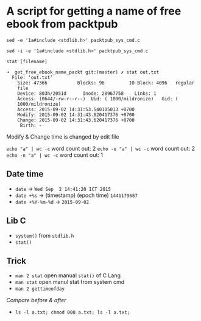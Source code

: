 # A script for getting a name of free ebook from packtpub

`sed -e '1a#include <stdlib.h>' packtpub_sys_cmd.c`

`sed -i -e '1a#include <stdlib.h>' packtpub_sys_cmd.c`

`stat [filename]`
```
➜  get_free_ebook_name_packt git:(master) ✗ stat out.txt
  File: ‘out.txt’
    Size: 47366           Blocks: 96         IO Block: 4096   regular
    file
    Device: 803h/2051d      Inode: 28967758    Links: 1
    Access: (0644/-rw-r--r--)  Uid: ( 1000/mildronize)   Gid: (
    1000/mildronize)
    Access: 2015-09-02 14:31:53.540105013 +0700
    Modify: 2015-09-02 14:31:43.620417376 +0700
    Change: 2015-09-02 14:31:43.620417376 +0700
     Birth: -
```
Modify & Change time is changed by edit file

`echo "a" | wc -c` word count out: 2
`echo -e "a" | wc -c` word count out: 2
`echo -n "a" | wc -c` word count out: 1

## Date time
- `date` -> `Wed Sep  2 14:41:20 ICT 2015`
- `date +%s` -> (timestamp) (epoch time) `1441179687`
- `date +%Y-%m-%d` -> `2015-09-02` 

## Lib C 
- `system()` from `stdlib.h`
- `stat()`

## Trick
- `man 2 stat` open manual `stat()` of C Lang
- `man stat` open manul stat from system cmd
- `man 2 gettimeofday`

*Compare before & after*
- `ls -l a.txt; chmod 000 a.txt; ls -l a.txt;`
